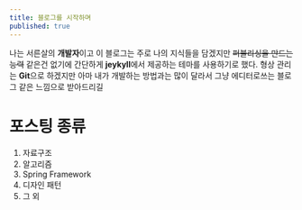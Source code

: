 ```yaml
---
title: 블로그를 시작하며
published: true
---
```


나는 서른살의 **개발자**이고 이 블로그는 주로 나의 지식들을 담겠지만 
~~퍼블리싱을 만드는 능력~~ 같은건 없기에 간단하게 **jeykyll**에서 제공하는 테마를 사용하기로 했다.
형상 관리는 **Git**으로 하겠지만 아마 내가 개발하는 방법과는 많이 달라서 그냥 에디터로쓰는 블로그 같은 느낌으로 받아드리길

# [](#header-1) 포스팅 종류

1.  자료구조
1.  알고리즘
1.  Spring Framework
1.  디자인 패턴
1.	그 외

